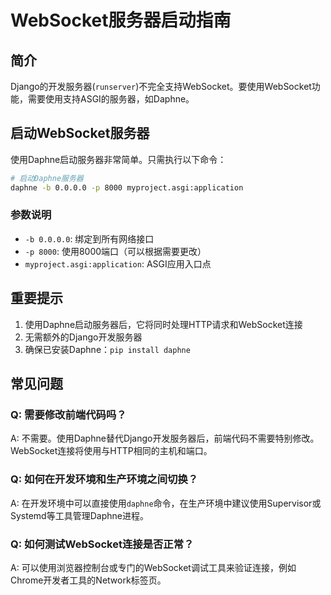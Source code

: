 # WebSocket服务器启动指南

## 简介

Django的开发服务器(`runserver`)不完全支持WebSocket。要使用WebSocket功能，需要使用支持ASGI的服务器，如Daphne。

## 启动WebSocket服务器

使用Daphne启动服务器非常简单。只需执行以下命令：

```bash
# 启动Daphne服务器
daphne -b 0.0.0.0 -p 8000 myproject.asgi:application
```

### 参数说明

- `-b 0.0.0.0`: 绑定到所有网络接口
- `-p 8000`: 使用8000端口（可以根据需要更改）
- `myproject.asgi:application`: ASGI应用入口点

## 重要提示

1. 使用Daphne启动服务器后，它将同时处理HTTP请求和WebSocket连接
2. 无需额外的Django开发服务器
3. 确保已安装Daphne：`pip install daphne`

## 常见问题

### Q: 需要修改前端代码吗？
A: 不需要。使用Daphne替代Django开发服务器后，前端代码不需要特别修改。WebSocket连接将使用与HTTP相同的主机和端口。

### Q: 如何在开发环境和生产环境之间切换？
A: 在开发环境中可以直接使用`daphne`命令，在生产环境中建议使用Supervisor或Systemd等工具管理Daphne进程。

### Q: 如何测试WebSocket连接是否正常？
A: 可以使用浏览器控制台或专门的WebSocket调试工具来验证连接，例如Chrome开发者工具的Network标签页。 